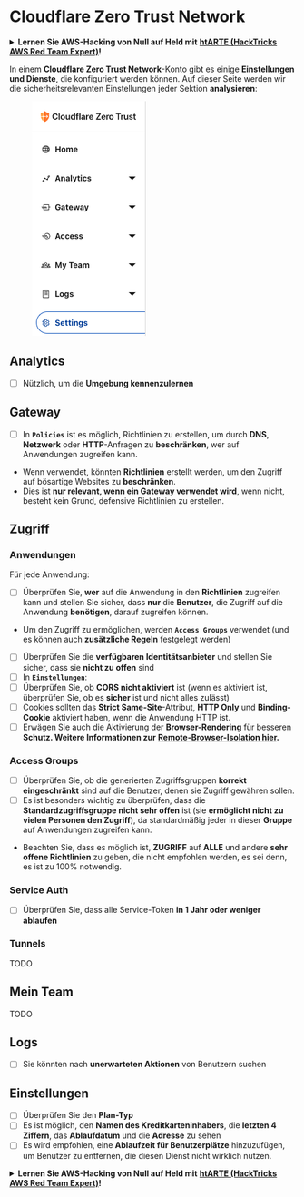 # Cloudflare Zero Trust Network

<details>

<summary><strong>Lernen Sie AWS-Hacking von Null auf Held mit</strong> <a href="https://training.hacktricks.xyz/courses/arte"><strong>htARTE (HackTricks AWS Red Team Expert)</strong></a><strong>!</strong></summary>

Andere Möglichkeiten, HackTricks zu unterstützen:

* Wenn Sie Ihr **Unternehmen in HackTricks beworben sehen möchten** oder **HackTricks im PDF-Format herunterladen möchten**, überprüfen Sie die [**ABONNEMENTPLÄNE**](https://github.com/sponsors/carlospolop)!
* Holen Sie sich das [**offizielle PEASS & HackTricks-Merchandise**](https://peass.creator-spring.com)
* Entdecken Sie [**The PEASS Family**](https://opensea.io/collection/the-peass-family), unsere Sammlung exklusiver [**NFTs**](https://opensea.io/collection/the-peass-family)
* **Treten Sie der** 💬 [**Discord-Gruppe**](https://discord.gg/hRep4RUj7f) oder der [**Telegram-Gruppe**](https://t.me/peass) bei oder **folgen** Sie mir auf **Twitter** 🐦 [**@hacktricks\_live**](https://twitter.com/hacktricks\_live)**.**
* **Teilen Sie Ihre Hacking-Tricks, indem Sie PRs an die** [**HackTricks**](https://github.com/carlospolop/hacktricks) und [**HackTricks Cloud**](https://github.com/carlospolop/hacktricks-cloud) Github-Repositorys einreichen.

</details>

In einem **Cloudflare Zero Trust Network**-Konto gibt es einige **Einstellungen und Dienste**, die konfiguriert werden können. Auf dieser Seite werden wir die sicherheitsrelevanten Einstellungen jeder Sektion **analysieren**:

<figure><img src="../../.gitbook/assets/image (206).png" alt=""><figcaption></figcaption></figure>

## Analytics

* [ ] Nützlich, um die **Umgebung kennenzulernen**

## **Gateway**

* [ ] In **`Policies`** ist es möglich, Richtlinien zu erstellen, um durch **DNS**, **Netzwerk** oder **HTTP**-Anfragen zu **beschränken**, wer auf Anwendungen zugreifen kann.
* Wenn verwendet, könnten **Richtlinien** erstellt werden, um den Zugriff auf bösartige Websites zu **beschränken**.
* Dies ist **nur relevant, wenn ein Gateway verwendet wird**, wenn nicht, besteht kein Grund, defensive Richtlinien zu erstellen.

## Zugriff

### Anwendungen

Für jede Anwendung:

* [ ] Überprüfen Sie, **wer** auf die Anwendung in den **Richtlinien** zugreifen kann und stellen Sie sicher, dass **nur** die **Benutzer**, die Zugriff auf die Anwendung **benötigen**, darauf zugreifen können.
* Um den Zugriff zu ermöglichen, werden **`Access Groups`** verwendet (und es können auch **zusätzliche Regeln** festgelegt werden)
* [ ] Überprüfen Sie die **verfügbaren Identitätsanbieter** und stellen Sie sicher, dass sie **nicht zu offen** sind
* [ ] In **`Einstellungen`**:
* [ ] Überprüfen Sie, ob **CORS nicht aktiviert** ist (wenn es aktiviert ist, überprüfen Sie, ob es **sicher** ist und nicht alles zulässt)
* [ ] Cookies sollten das **Strict Same-Site**-Attribut, **HTTP Only** und **Binding-Cookie** aktiviert haben, wenn die Anwendung HTTP ist.
* [ ] Erwägen Sie auch die Aktivierung der **Browser-Rendering** für besseren **Schutz. Weitere Informationen zur** [**Remote-Browser-Isolation hier**](https://blog.cloudflare.com/cloudflare-and-remote-browser-isolation/)**.**

### **Access Groups**

* [ ] Überprüfen Sie, ob die generierten Zugriffsgruppen **korrekt eingeschränkt** sind auf die Benutzer, denen sie Zugriff gewähren sollen.
* [ ] Es ist besonders wichtig zu überprüfen, dass die **Standardzugriffsgruppe nicht sehr offen** ist (sie **ermöglicht nicht zu vielen Personen den Zugriff**), da standardmäßig jeder in dieser **Gruppe** auf Anwendungen zugreifen kann.
* Beachten Sie, dass es möglich ist, **ZUGRIFF** auf **ALLE** und andere **sehr offene Richtlinien** zu geben, die nicht empfohlen werden, es sei denn, es ist zu 100% notwendig.

### Service Auth

* [ ] Überprüfen Sie, dass alle Service-Token **in 1 Jahr oder weniger ablaufen**

### Tunnels

TODO

## Mein Team

TODO

## Logs

* [ ] Sie könnten nach **unerwarteten Aktionen** von Benutzern suchen

## Einstellungen

* [ ] Überprüfen Sie den **Plan-Typ**
* [ ] Es ist möglich, den **Namen des Kreditkarteninhabers**, die **letzten 4 Ziffern**, das **Ablaufdatum** und die **Adresse** zu sehen
* [ ] Es wird empfohlen, eine **Ablaufzeit für Benutzerplätze** hinzuzufügen, um Benutzer zu entfernen, die diesen Dienst nicht wirklich nutzen. 

<details>

<summary><strong>Lernen Sie AWS-Hacking von Null auf Held mit</strong> <a href="https://training.hacktricks.xyz/courses/arte"><strong>htARTE (HackTricks AWS Red Team Expert)</strong></a><strong>!</strong></summary>

Andere Möglichkeiten, HackTricks zu unterstützen:

* Wenn Sie Ihr **Unternehmen in HackTricks beworben sehen möchten** oder **HackTricks im PDF-Format herunterladen möchten**, überprüfen Sie die [**ABONNEMENTPLÄNE**](https://github.com/sponsors/carlospolop)!
* Holen Sie sich das [**offizielle PEASS & HackTricks-Merchandise**](https://peass.creator-spring.com)
* Entdecken Sie [**The PEASS Family**](https://opensea.io/collection/the-peass-family), unsere Sammlung exklusiver [**NFTs**](https://opensea.io/collection/the-peass-family)
* **Treten Sie der** 💬 [**Discord-Gruppe**](https://discord.gg/hRep4RUj7f) oder der [**Telegram-Gruppe**](https://t.me/peass) bei oder **folgen** Sie mir auf **Twitter** 🐦 [**@hacktricks\_live**](https://twitter.com/hacktricks\_live)**.**
* **Teilen Sie Ihre Hacking-Tricks, indem Sie PRs an die** [**HackTricks**](https://github.com/carlospolop/hacktricks) und [**HackTricks Cloud**](https://github.com/carlospolop/hacktricks-cloud) Github-Repositorys einreichen.

</details>
